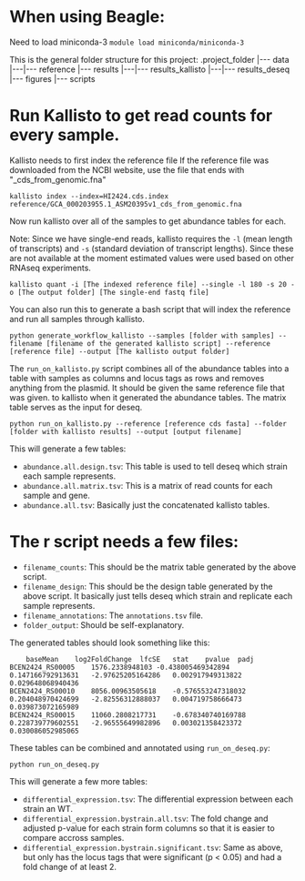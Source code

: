 
# When using Beagle:
Need to load miniconda-3
``` module load miniconda/miniconda-3 ```

This is the general folder structure for this project:
.project_folder
|--- data
|---|--- reference
|--- results
|---|--- results_kallisto
|---|--- results_deseq
|--- figures
|--- scripts



# Run Kallisto to get read counts for every sample.
Kallisto needs to first index the reference file If the reference file was downloaded from the NCBI website, use the file that ends with "_cds_from_genomic.fna"

```
kallisto index --index=HI2424.cds.index reference/GCA_000203955.1_ASM20395v1_cds_from_genomic.fna 
```

Now run kallisto over all of the samples to get abundance tables for each.

Note: Since we have single-end reads, kallisto requires the `-l` (mean length of transcripts) and `-s` (standard deviation of transcript lengths).
Since these are not available at the moment estimated values were used based on other RNAseq experiments.

```
kallisto quant -i [The indexed reference file] --single -l 180 -s 20 -o [The output folder] [The single-end fastq file]
```

You can also run this to generate a bash script that will index the reference and run all samples through kallisto.
```
python generate_workflow_kallisto --samples [folder with samples] --filename [filename of the generated kallisto script] --reference [reference file] --output [The kallisto output folder]
```


The `run_on_kallisto.py` script combines all of the abundance tables into a table with samples as columns and locus tags as rows and removes anything from the plasmid. It should be given the same reference file that was given.
to kallisto when it generated the abundance tables. The matrix table serves as the input for deseq.

```
python run_on_kallisto.py --reference [reference cds fasta] --folder [folder with kallisto results] --output [output filename]
```

This will generate a few tables:
- `abundance.all.design.tsv`: This table is used to tell deseq which strain each sample represents.
- `abundance.all.matrix.tsv`: This is a matrix of read counts for each sample and gene.
- `abundance.all.tsv`: Basically just the concatenated kallisto tables.

# The r script needs a few files:
- `filename_counts`: This should be the matrix table generated by the above script.
- `filename_design`: This should be the design table generated by the above script. It basically just tells deseq which strain and replicate each sample represents.
- `filename_annotations`: The `annotations.tsv` file.
- `folder_output`: Should be self-explanatory.

The generated tables should look something like this:
```
	baseMean	log2FoldChange	lfcSE	stat	pvalue	padj
BCEN2424_RS00005	1576.2338948103	-0.438005469342894	0.147166792913631	-2.97625205164286	0.002917949313822	0.029648068940436
BCEN2424_RS00010	8056.00963505618	-0.576553247318032	0.204048970424699	-2.82556312888037	0.004719758666473	0.039873072165989
BCEN2424_RS00015	11060.2808217731	-0.678340740169788	0.228739779602551	-2.96555649982896	0.003021358423372	0.030086052985065

```

These tables can be combined and annotated using `run_on_deseq.py`:
```
python run_on_deseq.py 
```

This will generate a few more tables:
- `differential_expression.tsv`: The differential expression between each strain an WT.
- `differential_expression.bystrain.all.tsv`: The fold change and adjusted p-value for each strain form columns so that it is easier to compare accross samples.
- `differential_expression.bystrain.significant.tsv`: Same as above, but only has the locus tags that were significant (p < 0.05) and had a fold change of at least 2.